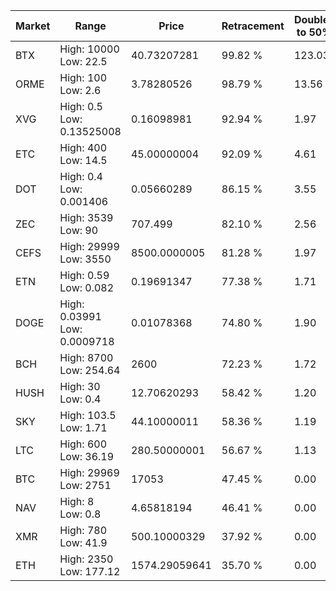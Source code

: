 | Market | Range | Price| Retracement | Doubles to 50% |
| --- | --- | --- | --- | --- |
| BTX | High: 10000<br />Low: 22.5 | 40.73207281 | 99.82 % | 123.03 |
| ORME | High: 100<br />Low: 2.6 | 3.78280526 | 98.79 % | 13.56 |
| XVG | High: 0.5<br />Low: 0.13525008 | 0.16098981 | 92.94 % | 1.97 |
| ETC | High: 400<br />Low: 14.5 | 45.00000004 | 92.09 % | 4.61 |
| DOT | High: 0.4<br />Low: 0.001406 | 0.05660289 | 86.15 % | 3.55 |
| ZEC | High: 3539<br />Low: 90 | 707.499 | 82.10 % | 2.56 |
| CEFS | High: 29999<br />Low: 3550 | 8500.0000005 | 81.28 % | 1.97 |
| ETN | High: 0.59<br />Low: 0.082 | 0.19691347 | 77.38 % | 1.71 |
| DOGE | High: 0.03991<br />Low: 0.0009718 | 0.01078368 | 74.80 % | 1.90 |
| BCH | High: 8700<br />Low: 254.64 | 2600 | 72.23 % | 1.72 |
| HUSH | High: 30<br />Low: 0.4 | 12.70620293 | 58.42 % | 1.20 |
| SKY | High: 103.5<br />Low: 1.71 | 44.10000011 | 58.36 % | 1.19 |
| LTC | High: 600<br />Low: 36.19 | 280.50000001 | 56.67 % | 1.13 |
| BTC | High: 29969<br />Low: 2751 | 17053 | 47.45 % | 0.00 |
| NAV | High: 8<br />Low: 0.8 | 4.65818194 | 46.41 % | 0.00 |
| XMR | High: 780<br />Low: 41.9 | 500.10000329 | 37.92 % | 0.00 |
| ETH | High: 2350<br />Low: 177.12 | 1574.29059641 | 35.70 % | 0.00 |
